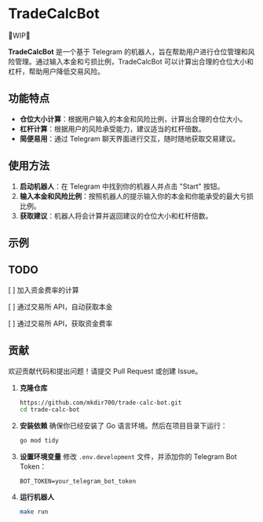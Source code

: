 # TradeCalcBot

🚧WIP🚧

**TradeCalcBot** 是一个基于 Telegram 的机器人，旨在帮助用户进行仓位管理和风险管理。通过输入本金和亏损比例，TradeCalcBot 可以计算出合理的仓位大小和杠杆，帮助用户降低交易风险。

## 功能特点

- **仓位大小计算**：根据用户输入的本金和风险比例，计算出合理的仓位大小。
- **杠杆计算**：根据用户的风险承受能力，建议适当的杠杆倍数。
- **简便易用**：通过 Telegram 聊天界面进行交互，随时随地获取交易建议。

## 使用方法

1. **启动机器人**：在 Telegram 中找到你的机器人并点击 "Start" 按钮。
2. **输入本金和风险比例**：按照机器人的提示输入你的本金和你能承受的最大亏损比例。
3. **获取建议**：机器人将会计算并返回建议的仓位大小和杠杆倍数。

## 示例


## TODO

[ ] 加入资金费率的计算

[ ] 通过交易所 API，自动获取本金

[ ] 通过交易所 API，获取资金费率

## 贡献

欢迎贡献代码和提出问题！请提交 Pull Request 或创建 Issue。

1. **克隆仓库**
    ```bash
    https://github.com/mkdir700/trade-calc-bot.git
    cd trade-calc-bot
    ```

2. **安装依赖**
    确保你已经安装了 Go 语言环境。然后在项目目录下运行：
    ```bash
    go mod tidy
    ```

3. **设置环境变量**
    修改 `.env.development` 文件，并添加你的 Telegram Bot Token：
    ```env
    BOT_TOKEN=your_telegram_bot_token
    ```

4. **运行机器人**
    ```bash
    make run
    ```


